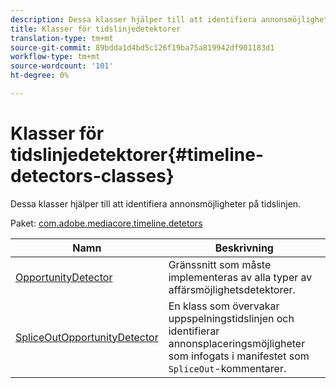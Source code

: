 ```yaml
---
description: Dessa klasser hjälper till att identifiera annonsmöjligheter på tidslinjen.
title: Klasser för tidslinjedetektorer
translation-type: tm+mt
source-git-commit: 89bdda1d4bd5c126f19ba75a819942df901183d1
workflow-type: tm+mt
source-wordcount: '101'
ht-degree: 0%

---
```



# Klasser för tidslinjedetektorer{#timeline-detectors-classes}

Dessa klasser hjälper till att identifiera annonsmöjligheter på tidslinjen.

Paket: [com.adobe.mediacore.timeline.detetors](https://help.adobe.com/en_US/primetime/api/psdk/asdoc-dhls_1.4/com/adobe/mediacore/timeline/detectors/package-detail.html)

| Namn | Beskrivning |
|---|---|
| [OpportunityDetector](https://help.adobe.com/en_US/primetime/api/psdk/asdoc-dhls_1.4/com/adobe/mediacore/timeline/detectors/OpportunityDetector.html) | Gränssnitt som måste implementeras av alla typer av affärsmöjlighetsdetektorer. |
| [SpliceOutOpportunityDetector](https://help.adobe.com/en_US/primetime/api/psdk/asdoc-dhls_1.4/com/adobe/mediacore/timeline/detectors/SpliceOutOpportunityDetector.html) | En klass som övervakar uppspelningstidslinjen och identifierar annonsplaceringsmöjligheter som infogats i manifestet som `SpliceOut`-kommentarer. |